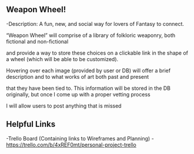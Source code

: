 ## Weapon Wheel!

-Description: A fun, new, and social way for lovers of Fantasy to connect.

“Weapon Wheel” will comprise of a library of folkloric weaponry, both fictional and non-fictional

and provide a way to store these choices on a clickable link in the shape of a wheel (which will be able to be customized).

Hovering over each image (provided by user or DB) will offer a brief description and to what works of art both past and present

that they have been tied to. This information will be stored in the DB originally, but once I come up with a proper vetting process

I will allow users to post anything that is missed

## Helpful Links

-Trello Board (Containing links to Wireframes and Planning) - https://trello.com/b/4xREF0mt/personal-project-trello